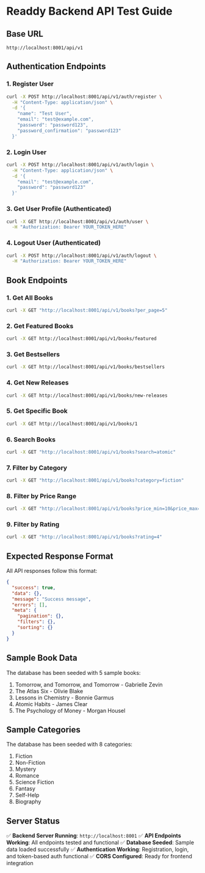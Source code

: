 # Readdy Backend API Test Guide

## Base URL
`http://localhost:8001/api/v1`

## Authentication Endpoints

### 1. Register User
```bash
curl -X POST http://localhost:8001/api/v1/auth/register \
  -H "Content-Type: application/json" \
  -d '{
    "name": "Test User",
    "email": "test@example.com",
    "password": "password123",
    "password_confirmation": "password123"
  }'
```

### 2. Login User
```bash
curl -X POST http://localhost:8001/api/v1/auth/login \
  -H "Content-Type: application/json" \
  -d '{
    "email": "test@example.com",
    "password": "password123"
  }'
```

### 3. Get User Profile (Authenticated)
```bash
curl -X GET http://localhost:8001/api/v1/auth/user \
  -H "Authorization: Bearer YOUR_TOKEN_HERE"
```

### 4. Logout User (Authenticated)
```bash
curl -X POST http://localhost:8001/api/v1/auth/logout \
  -H "Authorization: Bearer YOUR_TOKEN_HERE"
```

## Book Endpoints

### 1. Get All Books
```bash
curl -X GET "http://localhost:8001/api/v1/books?per_page=5"
```

### 2. Get Featured Books
```bash
curl -X GET http://localhost:8001/api/v1/books/featured
```

### 3. Get Bestsellers
```bash
curl -X GET http://localhost:8001/api/v1/books/bestsellers
```

### 4. Get New Releases
```bash
curl -X GET http://localhost:8001/api/v1/books/new-releases
```

### 5. Get Specific Book
```bash
curl -X GET http://localhost:8001/api/v1/books/1
```

### 6. Search Books
```bash
curl -X GET "http://localhost:8001/api/v1/books?search=atomic"
```

### 7. Filter by Category
```bash
curl -X GET "http://localhost:8001/api/v1/books?category=fiction"
```

### 8. Filter by Price Range
```bash
curl -X GET "http://localhost:8001/api/v1/books?price_min=10&price_max=20"
```

### 9. Filter by Rating
```bash
curl -X GET "http://localhost:8001/api/v1/books?rating=4"
```

## Expected Response Format

All API responses follow this format:
```json
{
  "success": true,
  "data": {},
  "message": "Success message",
  "errors": [],
  "meta": {
    "pagination": {},
    "filters": {},
    "sorting": {}
  }
}
```

## Sample Book Data

The database has been seeded with 5 sample books:
1. Tomorrow, and Tomorrow, and Tomorrow - Gabrielle Zevin
2. The Atlas Six - Olivie Blake
3. Lessons in Chemistry - Bonnie Garmus
4. Atomic Habits - James Clear
5. The Psychology of Money - Morgan Housel

## Sample Categories

The database has been seeded with 8 categories:
1. Fiction
2. Non-Fiction
3. Mystery
4. Romance
5. Science Fiction
6. Fantasy
7. Self-Help
8. Biography

## Server Status

✅ **Backend Server Running**: `http://localhost:8001`
✅ **API Endpoints Working**: All endpoints tested and functional
✅ **Database Seeded**: Sample data loaded successfully
✅ **Authentication Working**: Registration, login, and token-based auth functional
✅ **CORS Configured**: Ready for frontend integration 